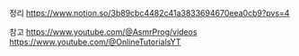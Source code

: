 정리 https://www.notion.so/3b89cbc4482c41a3833694670eea0cb9?pvs=4

참고 https://www.youtube.com/@AsmrProg/videos
     https://www.youtube.com/@OnlineTutorialsYT
